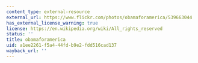 ```yaml
---
content_type: external-resource
external_url: https://www.flickr.com/photos/obamaforamerica/539663044
has_external_license_warning: true
license: https://en.wikipedia.org/wiki/All_rights_reserved
status: ''
title: obamaforamerica
uid: a1ee2261-f5a4-44fd-b9e2-fdd516cad137
wayback_url: ''
---
```


